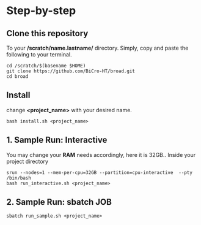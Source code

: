# Step-by-step

## Clone this repository

To your **/scratch/name.lastname/** directory. 
Simply, copy and paste the following to your terminal.

```shell
cd /scratch/$(basename $HOME)
git clone https://github.com/BiCro-HT/broad.git
cd broad
```

## Install

change **<project_name>** with your desired name.

```shell
bash install.sh <project_name>
```

## 1. Sample Run: Interactive

You may change your **RAM** needs accordingly, here it is 32GB..
Inside your project directory 

```shell
srun --nodes=1 --mem-per-cpu=32GB --partition=cpu-interactive  --pty /bin/bash
bash run_interactive.sh <project_name>
```

## 2. Sample Run: sbatch JOB

```shell
sbatch run_sample.sh <project_name>
```
